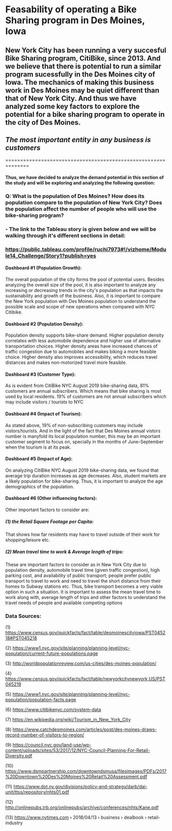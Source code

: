 # Feasability of operating a Bike Sharing program in Des Moines, Iowa

## New York City has been running a very succesful Bike Sharing program, CitiBike, since 2013. And we believe that there is potential to run a similar program sucessfully in the Des Moines city of Iowa. The mechanics of making this business work in Des Moines may be quiet different than that of New York City. And thus we have analyzed some key factors to explore the potential for a bike sharing program to operate in the city of Des Moines.

## *__The most important entity in any business is customers__*
==============================================================
#### Thus, we have decided to analyze the demand potential in this section of the study and will be exploring and analyzing the following question:
### Q: What is the population of Des Moines? How does its population compare to the population of New York City? Does the population affect the number of people who will use the bike-sharing program?

### - The link to the Tableau story is given below and we will be walking through it's different sections in detail:
###          https://public.tableau.com/profile/ruchi7973#!/vizhome/Module14_Challenge/Story1?publish=yes

#### Dashboard #1 (Population Growth):
The overall population of the city forms the pool of potential users. Besides analyzing the overall size of the pool, it is also important to analyze any increasing or decreasing trends in the city's population as that impacts the sustainability and growth of the business.
Also, it is important to compare the New York population with Des Moines population to understand the possible scale and scope of new operations when compared with NYC Citibike.

#### Dashboard #2 (Population Density):
Population density supports bike-share demand. Higher population density correlates with less automobile dependence and higher use of alternative transportation choices.
Higher density areas have increased chances of traffic congestion due to automobiles and makes biking a more feasible choice.
Higher density also improves accessibility, which reduces travel distances and makes non-motorized travel more feasible.

#### Dashboard #3 (Customer Type):
As is evident from CitiBike NYC August 2019 bike-sharing data, 81% customers are annual subscribers. Which means that bike sharing is most used by local residents. 19% of customers are not annual subscribers which may include visitors / tourists to NYC

#### Dashboard #4 (Impact of Tourism):
As stated above, 19% of non-subscribing customers may include vistors/tourists. And in the light of the fact that Des Moines annual vistors number is manyfold its local population number, this may be an important customer segment to focus on, specially in the months of June-September when the tourism is at its peak.

#### Dashboard #5 (Impact of Age):
On analyzing CitiBike NYC August 2019 bike-sharing data, we found that average trip duration increases as age decreases.
Also, student markets are a likely population for bike-sharing. Thus, it is important to analyze the age demographics of the population.

#### Dashboard #6 (Other influencing factors):
Other important factors to consider are:

##### (1) the Retail Square Footage per Capita: 
That shows how far residents may have to travel outside of their work for shopping/leisure etc.

##### (2) Mean travel time to work & Average length of trips: 
These are important factors to consider as in New York City due to population density, automobile travel time (given traffic congestion), high parking cost, and availability of public transport; people prefer public transport to travel to work and need to travel the short distance from their homes to Subway stations etc. Thus, bike transport becomes a very viable option in such a situation. It is important to assess the mean travel time to work along with, average length of trips and other factors to understand the travel needs of people and available competing options

### Data Sources:
(1) https://www.census.gov/quickfacts/fact/table/desmoinescityiowa/PST045218#PST045218

(2) https://www1.nyc.gov/site/planning/planning-level/nyc-population/current-future-populations.page

(3) http://worldpopulationreview.com/us-cities/des-moines-population/

(4) https://www.census.gov/quickfacts/fact/table/newyorkcitynewyork,US/PST045219

(5) https://www1.nyc.gov/site/planning/planning-level/nyc-population/population-facts.page

(6) https://www.citibikenyc.com/system-data

(7) https://en.wikipedia.org/wiki/Tourism_in_New_York_City

(8) https://www.catchdesmoines.com/articles/post/des-moines-draws-record-number-of-visitors-to-region/

(9) https://council.nyc.gov/land-use/wp-content/uploads/sites/53/2017/12/NYC-Council-Planning-For-Retail-Diversity.pdf

(10) https://www.dsmpartnership.com/downtowndsmusa/filesimages/PDFs/2017%20Downtown%20Des%20Moines%20Retail%20Assessment.pdf

(11) https://www.dot.ny.gov/divisions/policy-and-strategy/darb/dai-unit/ttss/repository/nhts01.pdf

(12) http://onlinepubs.trb.org/onlinepubs/archive/conferences/nhts/Kane.pdf

(13) https://www.nytimes.com › 2018/04/13 › business › dealbook › retail-industry
